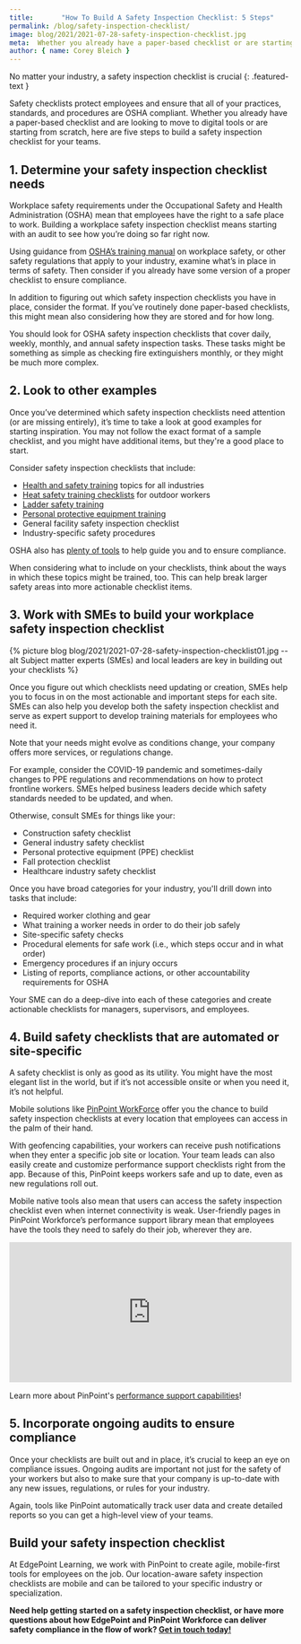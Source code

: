 ```yaml
---
title:       "How To Build A Safety Inspection Checklist: 5 Steps"
permalink: /blog/safety-inspection-checklist/
image: blog/2021/2021-07-28-safety-inspection-checklist.jpg
meta:  Whether you already have a paper-based checklist or are starting from scratch, here are five steps to build a digital safety inspection checklist for your teams.
author: { name: Corey Bleich }
---
```


No matter your industry, a safety inspection checklist is crucial
{: .featured-text }

Safety checklists protect employees and ensure that all of your practices, standards, and procedures are OSHA compliant. Whether you already have a paper-based checklist and are looking to move to digital tools or are starting from scratch, here are five steps to build a safety inspection checklist for your teams.

## 1. Determine your safety inspection checklist needs 

Workplace safety requirements under the Occupational Safety and Health Administration (OSHA) mean that employees have the right to a safe place to work. Building a workplace safety inspection checklist means starting with an audit to see how you’re doing so far right now.

Using guidance from [OSHA’s training manual](https://www.osha.gov/sites/default/files/publications/osha2254.pdf) on workplace safety, or other safety regulations that apply to your industry, examine what’s in place in terms of safety. Then consider if you already have some version of a proper checklist to ensure compliance.

In addition to figuring out which safety inspection checklists you have in place, consider the format. If you’ve routinely done paper-based checklists, this might mean also considering how they are stored and for how long.

You should look for OSHA safety inspection checklists that cover daily, weekly, monthly, and annual safety inspection tasks. These tasks might be something as simple as checking fire extinguishers monthly, or they might be much more complex.

## 2. Look to other examples

Once you’ve determined which safety inspection checklists need attention (or are missing entirely), it’s time to take a look at good examples for starting inspiration. You may not follow the exact format of a sample checklist, and you might have additional items, but they're a good place to start.

Consider safety inspection checklists that include:

* [Health and safety training](/blog/employee-safety-training-topics/) topics for all industries
* [Heat safety training checklists](/blog/heat-safety-training/) for outdoor workers
* [Ladder safety training](/blog/ladder-safety-training/)
* [Personal protective equipment training](/blog/ppe-training/)
* General facility safety inspection checklist
* Industry-specific safety procedures

OSHA also has [plenty of tools](https://www.osha.gov/complianceassistance/quickstarts/general-industry) to help guide you and to ensure compliance. 

When considering what to include on your checklists, think about the ways in which these topics might be trained, too. This can help break larger safety areas into more actionable checklist items.

## 3. Work with SMEs to build your workplace safety inspection checklist 


{% picture blog blog/2021/2021-07-28-safety-inspection-checklist01.jpg --alt Subject matter experts (SMEs) and local leaders are key in building out your checklists %}



Once you figure out which checklists need updating or creation, SMEs help you to focus in on the most actionable and important steps for each site. SMEs can also help you develop both the safety inspection checklist and serve as expert support to develop training materials for employees who need it.

Note that your needs might evolve as conditions change, your company offers more services, or regulations change.

For example, consider the COVID-19 pandemic and sometimes-daily changes to PPE regulations and recommendations on how to protect frontline workers. SMEs helped business leaders decide which safety standards needed to be updated, and when.

Otherwise, consult SMEs for things like your:

* Construction safety checklist
* General industry safety checklist
* Personal protective equipment (PPE) checklist
* Fall protection checklist
* Healthcare industry safety checklist

Once you have broad categories for your industry, you'll drill down into tasks that include:

* Required worker clothing and gear
* What training a worker needs in order to do their job safely
* Site-specific safety checks
* Procedural elements for safe work (i.e., which steps occur and in what order)
* Emergency procedures if an injury occurs
* Listing of reports, compliance actions, or other accountability requirements for OSHA

Your SME can do a deep-dive into each of these categories and create actionable checklists for managers, supervisors, and employees.

## 4. Build safety checklists that are automated or site-specific 

A safety checklist is only as good as its utility. You might have the most elegant list in the world, but if it’s not accessible onsite or when you need it, it’s not helpful.

Mobile solutions like [PinPoint WorkForce](https://www.pinpointworkforce.com/solutions) offer you the chance to build safety inspection checklists at every location that employees can access in the palm of their hand.

With geofencing capabilities, your workers can receive push notifications when they enter a specific job site or location. Your team leads can also easily create and customize performance support checklists right from the app. Because of this, PinPoint keeps workers safe and up to date, even as new regulations roll out.

Mobile native tools also mean that users can access the safety inspection checklist even when internet connectivity is weak. User-friendly pages in PinPoint Workforce’s performance support library mean that employees have the tools they need to safely do their job, wherever they are.

<!-- fit video player to screen height minus nav bar -->
<div class="grid-x align-middle align-center padding-vertical-1" style="max-height: calc(100vh - 106px);">
  <div class="cell" style="max-width: 1920px;">
    <div style="padding:49.69% 0 0 0;position:relative;">
      <iframe src="https://player.vimeo.com/video/219609124?title=0&byline=0&portrait=0"
              style=" position:absolute;top:0;left:0;width:100%;height:100%;max-height: calc(100vh - 138px);"
              frameborder="0"
              webkitallowfullscreen mozallowfullscreen allowfullscreen></iframe>
    </div>
    <script src="https://player.vimeo.com/api/player.js"></script>
  </div>
</div>

Learn more about PinPoint's [performance support capabilities](https://www.edgepointlearning.com/performance-support/)!

## 5. Incorporate ongoing audits to ensure compliance 

Once your checklists are built out and in place, it’s crucial to keep an eye on compliance issues. Ongoing audits are important not just for the safety of your workers but also to make sure that your company is up-to-date with any new issues, regulations, or rules for your industry.

Again, tools like PinPoint automatically track user data and create detailed reports so you can get a high-level view of your teams.

## Build your safety inspection checklist 

At EdgePoint Learning, we work with PinPoint to create agile, mobile-first tools for employees on the job. Our location-aware safety inspection checklists are mobile and can be tailored to your specific industry or specialization.

**Need help getting started on a safety inspection checklist, or have more questions about how EdgePoint and PinPoint Workforce can deliver safety compliance in the flow of work? [Get in touch today!](/form/demo/)**
